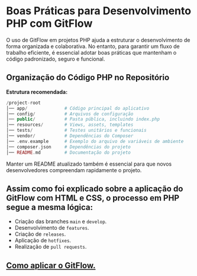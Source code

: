 # Boas Práticas para Desenvolvimento PHP com GitFlow

O uso de GitFlow em projetos PHP ajuda a estruturar o desenvolvimento de forma organizada e colaborativa. No entanto, para garantir um fluxo de trabalho eficiente, é essencial adotar boas práticas que mantenham o código padronizado, seguro e funcional.

## Organização do Código PHP no Repositório

**Estrutura recomendada:**

```php
/project-root
│── app/              # Código principal do aplicativo
│── config/           # Arquivos de configuração
│── public/           # Pasta pública, incluindo index.php
│── resources/        # Views, assets, templates
│── tests/            # Testes unitários e funcionais
│── vendor/           # Dependências do Composer
│── .env.example      # Exemplo do arquivo de variáveis de ambiente
│── composer.json     # Dependências do projeto
│── README.md         # Documentação do projeto
```

Manter um README atualizado também é essencial para que novos desenvolvedores compreendam rapidamente o projeto.

## Assim como foi explicado sobre a aplicação do GitFlow com HTML e CSS, o processo em PHP segue a mesma lógica:

- Criação das branches `main` e `develop`.
- Desenvolvimento de `features`.
- Criação de `releases`.
- Aplicação de `hotfixes`.
- Realização de `pull requests`.

## [Como aplicar o GitFlow.](./t03-3.4-gitflow-html-css.md)
